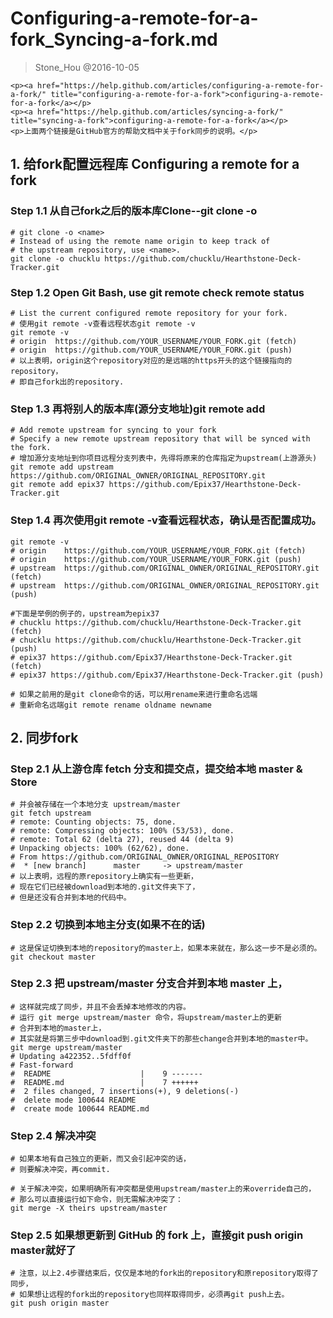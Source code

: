 # Configuring-a-remote-for-a-fork_Syncing-a-fork.md
> Stone_Hou @2016-10-05

	<p><a href="https://help.github.com/articles/configuring-a-remote-for-a-fork/" title="configuring-a-remote-for-a-fork">configuring-a-remote-for-a-fork</a></p>
	<p><a href="https://help.github.com/articles/syncing-a-fork/" title="syncing-a-fork">configuring-a-remote-for-a-fork</a></p>
	<p>上面两个链接是GitHub官方的帮助文档中关于fork同步的说明。</p>


## 1. 给fork配置远程库 Configuring a remote for a fork

### Step 1.1 从自己fork之后的版本库Clone--git clone -o <name>
```
# git clone -o <name>
# Instead of using the remote name origin to keep track of 
# the upstream repository, use <name>.
git clone -o chucklu https://github.com/chucklu/Hearthstone-Deck-Tracker.git
```

### Step 1.2 Open Git Bash, use git remote check remote status
```
# List the current configured remote repository for your fork.
# 使用git remote -v查看远程状态git remote -v
git remote -v 
# origin  https://github.com/YOUR_USERNAME/YOUR_FORK.git (fetch)
# origin  https://github.com/YOUR_USERNAME/YOUR_FORK.git (push)
# 以上表明，origin这个repository对应的是远端的https开头的这个链接指向的repository，
# 即自己fork出的repository.
```

### Step 1.3 再将别人的版本库(源分支地址)git remote add
```
# Add remote upstream for syncing to your fork
# Specify a new remote upstream repository that will be synced with the fork.
# 增加源分支地址到你项目远程分支列表中，先得将原来的仓库指定为upstream(上游源头) 
git remote add upstream https://github.com/ORIGINAL_OWNER/ORIGINAL_REPOSITORY.git
git remote add epix37 https://github.com/Epix37/Hearthstone-Deck-Tracker.git
```

### Step 1.4 再次使用git remote -v查看远程状态，确认是否配置成功。
```
git remote -v 
# origin    https://github.com/YOUR_USERNAME/YOUR_FORK.git (fetch)  
# origin    https://github.com/YOUR_USERNAME/YOUR_FORK.git (push)  
# upstream  https://github.com/ORIGINAL_OWNER/ORIGINAL_REPOSITORY.git (fetch)  
# upstream  https://github.com/ORIGINAL_OWNER/ORIGINAL_REPOSITORY.git (push)

#下面是举例的例子的，upstream为epix37
# chucklu https://github.com/chucklu/Hearthstone-Deck-Tracker.git (fetch)
# chucklu https://github.com/chucklu/Hearthstone-Deck-Tracker.git (push)
# epix37 https://github.com/Epix37/Hearthstone-Deck-Tracker.git (fetch)
# epix37 https://github.com/Epix37/Hearthstone-Deck-Tracker.git (push)

# 如果之前用的是git clone命令的话，可以用rename来进行重命名远端
# 重新命名远端git remote rename oldname newname
```

## 2. 同步fork

### Step 2.1 从上游仓库 fetch 分支和提交点，提交给本地 master & Store
```
# 并会被存储在一个本地分支 upstream/master 
git fetch upstream
# remote: Counting objects: 75, done.  
# remote: Compressing objects: 100% (53/53), done.  
# remote: Total 62 (delta 27), reused 44 (delta 9)  
# Unpacking objects: 100% (62/62), done.  
# From https://github.com/ORIGINAL_OWNER/ORIGINAL_REPOSITORY  
#  * [new branch]      master     -> upstream/master  
# 以上表明，远程的原repository上确实有一些更新，
# 现在它们已经被download到本地的.git文件夹下了，
# 但是还没有合并到本地的代码中。
```

### Step 2.2 切换到本地主分支(如果不在的话) 
```
# 这是保证切换到本地的repository的master上，如果本来就在，那么这一步不是必须的。
git checkout master
```

### Step 2.3 把 upstream/master 分支合并到本地 master 上，
```
# 这样就完成了同步，并且不会丢掉本地修改的内容。 
# 运行 git merge upstream/master 命令，将upstream/master上的更新
# 合并到本地的master上，
# 其实就是将第三步中download到.git文件夹下的那些change合并到本地的master中。
git merge upstream/master
# Updating a422352..5fdff0f  
# Fast-forward  
#  README                    |    9 -------  
#  README.md                 |    7 ++++++  
#  2 files changed, 7 insertions(+), 9 deletions(-)  
#  delete mode 100644 README  
#  create mode 100644 README.md
```

### Step 2.4 解决冲突
```
# 如果本地有自己独立的更新，而又会引起冲突的话，
# 则要解决冲突，再commit.

# 关于解决冲突，如果明确所有冲突都是使用upstream/master上的来override自己的，
# 那么可以直接运行如下命令，则无需解决冲突了：
git merge -X theirs upstream/master  
```

### Step 2.5 如果想更新到 GitHub 的 fork 上，直接git push origin master就好了
```
# 注意，以上2.4步骤结束后，仅仅是本地的fork出的repository和原repository取得了同步，
# 如果想让远程的fork出的repository也同样取得同步，必须再git push上去。
git push origin master
```
